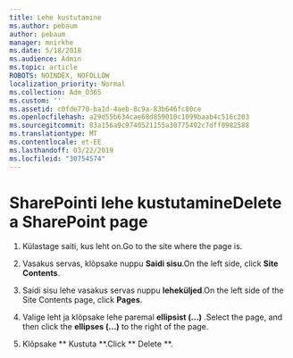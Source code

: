 ```yaml
---
title: Lehe kustutamine
ms.author: pebaum
author: pebaum
manager: mnirkhe
ms.date: 5/18/2018
ms.audience: Admin
ms.topic: article
ROBOTS: NOINDEX, NOFOLLOW
localization_priority: Normal
ms.collection: Adm_O365
ms.custom: ''
ms.assetid: c0fde770-ba1d-4aeb-8c9a-83b646fc80ce
ms.openlocfilehash: a29d55b634cae68d859010c1099baab4c516c203
ms.sourcegitcommit: 03a156a9c9740521155a30775492c7dff0982588
ms.translationtype: MT
ms.contentlocale: et-EE
ms.lasthandoff: 03/22/2019
ms.locfileid: "30754574"
---
```

# <a name="delete-a-sharepoint-page"></a><span data-ttu-id="7c1d8-102">SharePointi lehe kustutamine</span><span class="sxs-lookup"><span data-stu-id="7c1d8-102">Delete a SharePoint page</span></span>

1. <span data-ttu-id="7c1d8-103">Külastage saiti, kus leht on.</span><span class="sxs-lookup"><span data-stu-id="7c1d8-103">Go to the site where the page is.</span></span>
    
2. <span data-ttu-id="7c1d8-104">Vasakus servas, klõpsake nuppu **Saidi sisu**.</span><span class="sxs-lookup"><span data-stu-id="7c1d8-104">On the left side, click **Site Contents**.</span></span> 
    
3. <span data-ttu-id="7c1d8-105">Saidi sisu lehe vasakus servas nuppu **leheküljed**.</span><span class="sxs-lookup"><span data-stu-id="7c1d8-105">On the left side of the Site Contents page, click **Pages**.</span></span> 
    
4. <span data-ttu-id="7c1d8-106">Valige leht ja klõpsake lehe paremal **ellipsist (...)** .</span><span class="sxs-lookup"><span data-stu-id="7c1d8-106">Select the page, and then click the **ellipses (...)** to the right of the page.</span></span> 
    
5. <span data-ttu-id="7c1d8-107">Klõpsake \*\* Kustuta \*\*.</span><span class="sxs-lookup"><span data-stu-id="7c1d8-107">Click \*\* Delete \*\*.</span></span> 
    

